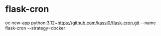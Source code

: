 # flask-cron

oc new-app python:3.12~https://github.com/kassi0/flask-cron.git --name flask-cron --strategy=docker
